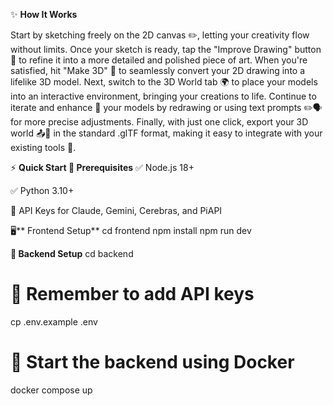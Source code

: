 ✨ **How It Works**


Start by sketching freely on the 2D canvas ✏️, letting your creativity flow without limits. Once your sketch is ready, tap the "Improve Drawing" button 🎨 to refine it into a more detailed and polished piece of art. When you're satisfied, hit "Make 3D" 🧱 to seamlessly convert your 2D drawing into a lifelike 3D model. Next, switch to the 3D World tab 🌍 to place your models into an interactive environment, bringing your creations to life. Continue to iterate and enhance 🔁 your models by redrawing or using text prompts ✏️🗣️ for more precise adjustments. Finally, with just one click, export your 3D world 📤📁 in the standard .glTF format, making it easy to integrate with your existing tools 🚀.


⚡ **Quick Start
🔧 Prerequisites**
✅ Node.js 18+

✅ Python 3.10+

🔐 API Keys for Claude, Gemini, Cerebras, and PiAPI

🖥️** Frontend Setup**
cd frontend
npm install
npm run dev

**🧠 Backend Setup**
cd backend

# 🔑 Remember to add API keys
cp .env.example .env

# 🐳 Start the backend using Docker
docker compose up




